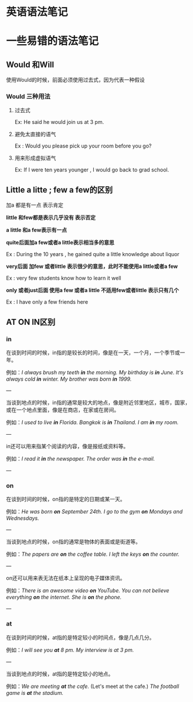 # 英语语法笔记


<!--more-->

# 一些易错的语法笔记

## Would 和Will

使用Would的时候，前面必须使用过去式，因为代表一种假设 

### Would 三种用法

1. 过去式

   Ex: He said he would join us at 3 pm.

2. 避免太直接的语气

   Ex : Would you please pick up your room before you go?

3. 用来形成虚拟语气

   Ex: If I  were ten years younger , I would go back to grad school.

## Little a litte ; few a few的区别

加a 都是有一点 表示肯定

**little 和few都是表示几乎没有 表示否定**

**a little 和a few表示有一点**

**quite后面加a few或者a little表示相当多的意思**

Ex : During the 10 years , he gained quite a little knowledge about liquor

**very后面 加few 或者little 表示很少的意思，此时不能使用a little或者a few**

Ex : very few students know how to learn it well

**only 或者just后面 使用a few 或者a little 不适用few或者little  表示只有几个**

Ex : I have only a few friends here

## AT ON IN区别

### in

在谈到时间的时候，in指的是较长的时间，像是在一天，一个月，一个季节或一年。

例如：*I always brush my teeth **in** the morning.* 
 *My birthday is **in** June.* 
*It's always cold **in** winter.*
*My brother was born **in** 1999.*

—

当谈到地点的时候，in指的通常是较大的地点，像是附近邻里地区，城市，国家，或在一个地点里面，像是在商店，在家或在房间。

例如：*I used to live **in** Florida.* 
*Bangkok is **in** Thailand.*
*I am **in** my room.*

—

in还可以用来指某个阅读的内容，像是报纸或资料等。

例如：*I read it **in** the newspaper.*
*The order was **in** the e-mail.*

—

### on

在谈到时间的时候，on指的是特定的日期或某一天。

例如：*He was born **on** September 24th.* 
 *I go to the gym **on** Mondays and Wednesdays.*

—

当谈到地点的时候，on指的通常是物体的表面或是街道等。

例如：*The papers are **on** the coffee table.*
*I left the keys **on** the counter.*

—

on还可以用来表无法在纸本上呈现的电子媒体资讯。

例如：*There is an awesome video **on** YouTube.*
 *You can not believe everything **on** the internet.*
*She is **on** the phone.*

—

### at

在谈到时间的时候，at指的是特定较小的时间点，像是几点几分。

例如：*I will see you **at** 8 pm.*
*My interview is at 3 pm.* 

—

当谈到地点的时候，at指的是特定较小的地点。

例如：*We are meeting **at** the cafe.* (Let's meet at the cafe.)
*The football game is **at** the stadium.*

